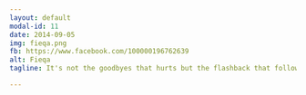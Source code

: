 ```yaml
---
layout: default
modal-id: 11
date: 2014-09-05
img: fieqa.png
fb: https://www.facebook.com/100000196762639
alt: Fieqa
tagline: It's not the goodbyes that hurts but the flashback that follows

---
```

